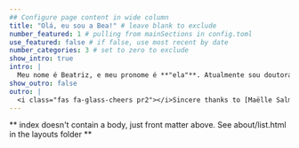 ```yaml
---
## Configure page content in wide column
title: "Olá, eu sou a Bea!" # leave blank to exclude
number_featured: 1 # pulling from mainSections in config.toml
use_featured: false # if false, use most recent by date
number_categories: 3 # set to zero to exclude
show_intro: true
intro: |
  Meu nome é Beatriz, e meu pronome é **"ela"**. Atualmente sou doutoranda em Ciência Ambiental (PROCAM/IEE/USP) na Universidade de São Paulo. Sou pesquisadora no Projeto Temático FAPESP [MacroAmb - Governança ambiental da Macrometrópole Paulista face à variabilidade climática](https://bv.fapesp.br/pt/auxilios/97000/governanca-ambiental-da-macrometropole-paulista-face-a-variabilidade-climatica/). Faço parte voluntariamente da equipe da Secretaria Executiva da [Revista Ambiente & Sociedade](http://www.scielo.br/scielo.php?script=sci_serial&pid=1414-753X&lng=pt&nrm=iso), uma revista científica Brasileira que é referência em estudos interdisciplinares sobre ambiente e sociedade. <br> <Br> Sou co-organizadora da [R-Ladies São Paulo](https://www.meetup.com/R-Ladies-Sao-Paulo/), uma comunidade que tem como objetivo promover a diversidade de gênero na comunidade da linguagem `R`. <br> <Br>  Sou [instrutora de `tidyverse` certificada pela RStudio](https://education.rstudio.com/trainers/people/milz+beatriz/). <br> <Br> Caso você queira fazer uma pergunta sobre `R`, recomendo que poste [neste fórum](https://discourse.curso-r.com/), pois é um local que eu costumo responder perguntas com frequência. <br> <br> Quando não estou estudando/trabalhando/programando, gosto muito de passar tempo e assistir série com meus irmãos (Como diz o meu irmão Dani: *"um episódio de Narutinho não se nega a ninguém"*), praticar yoga, tirar fotos das plantas e flores do jardim, jogar com amigas e amigos *(saudades)*, e brincar com os animais que vivem aqui em casa (atualmente 2 gatas e 6 cachorros). <br> <br> Atualmente na saga de assistir Naruto, e lendo livros da [bell hooks](https://elefanteeditora.com.br/quem-e-bell-hooks/).
show_outro: false
outro: |
  <i class="fas fa-glass-cheers pr2"></i>Sincere thanks to [Maëlle Salmon](https://masalmon.eu/) for her help naming this Hugo theme!
---
```


** index doesn't contain a body, just front matter above.
See about/list.html in the layouts folder **
